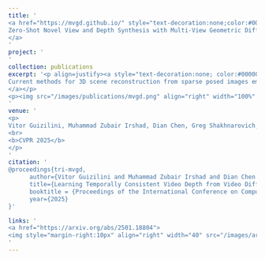 ```yaml
---
title: '
<a href="https://mvgd.github.io/" style="text-decoration:none;color:#000000;text-align:justify;"> 
Zero-Shot Novel View and Depth Synthesis with Multi-View Geometric Diffusion
</a>
'
project: '
'
collection: publications
excerpt: '<p align=justify><a style="text-decoration:none; color:#000000; align:justify;">
Current methods for 3D scene reconstruction from sparse posed images employ intermediate 3D representations such as neural fields, voxel grids, or 3D Gaussians, to achieve multi-view consistent scene appearance and geometry. In this paper we introduce MVGD, a diffusion-based architecture capable of direct pixel-level generation of images and depth maps from novel viewpoints, given an arbitrary number of input views. Our method uses raymap conditioning to both augment visual features with spatial information from different viewpoints, as well as to guide the generation of images and depth maps from novel views. A key aspect of our approach is the multi-task generation of images and depth maps, using learnable task embeddings to guide the diffusion process towards specific modalities. We train this model on a collection of more than 60 million multi-view samples from publicly available datasets, and propose techniques to enable efficient and consistent learning in such diverse conditions. We also propose a novel strategy that enables the efficient training of larger models by incrementally fine-tuning smaller ones, with promising scaling behavior. Through extensive experiments, we report state-of-the-art results in multiple novel view synthesis benchmarks, as well as multi-view stereo and video depth estimation.
</a></p>
<p><img src="/images/publications/mvgd.png" align="right" width="100%" style="margin:0 0 20px 0"></p>
'
venue: '
<p>
Vitor Guizilini, Muhammad Zubair Irshad, Dian Chen, Greg Shakhnarovich, Rares Ambrus
<br>
<b>CVPR 2025</b>
</p>
'
citation: '
@proceedings{tri-mvgd,
      author={Vitor Guizilini and Muhammad Zubair Irshad and Dian Chen and Greg Shakhnarovich and Rares Ambrus},
      title={Learning Temporally Consistent Video Depth from Video Diffusion Priors}, 
      booktitle = {Proceedings of the International Conference on Computer Vision and Pattern Recognition (CVPR)},
      year={2025}
}'

links: '
<a href="https://arxiv.org/abs/2501.18804">
<img style="margin-right:10px" align="right" width="40" src="/images/arxiv.png"></a>
'
---
```

